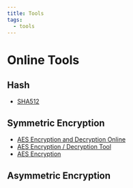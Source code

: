 ```yaml
---
title: Tools
tags:
  - tools
---
```

# Online Tools

## Hash

* [SHA512](https://emn178.github.io/online-tools/sha512.html)

## Symmetric Encryption

* [AES Encryption and Decryption Online](https://www.devglan.com/online-tools/aes-encryption-decryption)
* [AES Encryption / Decryption Tool](https://anycript.com/crypto)
* [AES Encryption](https://emn178.github.io/online-tools/aes/encrypt/)

## Asymmetric Encryption
